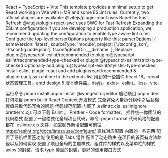 React + TypeScript + Vite
This template provides a minimal setup to get React working in Vite with HMR and some ESLint rules.
Currently, two official plugins are available:
@vitejs/plugin-react uses Babel for Fast Refresh
@vitejs/plugin-react-swc uses SWC for Fast Refresh
Expanding the ESLint configuration
If you are developing a production application, we recommend updating the configuration to enable type aware lint rules:
Configure the top-level parserOptions property like this:
   parserOptions: {
    ecmaVersion: 'latest',
    sourceType: 'module',
    project: ['./tsconfig.json', './tsconfig.node.json'],
    tsconfigRootDir: __dirname,
   },
Replace plugin:@typescript-eslint/recommended to plugin:@typescript-eslint/recommended-type-checked or plugin:@typescript-eslint/strict-type-checked
Optionally add plugin:@typescript-eslint/stylistic-type-checked
Install eslint-plugin-react and add plugin:react/recommended & plugin:react/jsx-runtime to the extends list
用到的一些插件
React 18。recoil 状态管理工具。antd design 5 版本组件库。dayjs。axios。eslint。less。vite。

运行命令
pnpm install
pnpm install @wangeditor/editor
启动项目 pnpm dev
打包项目 pnpm build
React Context 开发模式 完全避免大量拆分组件之后互相传值导致代码冗余的问题
代码规范配置
内置了 .eslintrc.cjs .eslintignore prettierrc.cjs
可以下载 Eslint 。 Prettier - Code formatter。 插件统一你团队的代码格式
配置了一键格式化全局项目代码，命令: pnpm format
代码风格的配置都在 .eslintrc.cjs 文件，如需额外新增配置可前往 https://eslint.org/docs/latest/use/configure/ 查找对应配置
内置的一些东西
配置了导航栏页签功能 使用的是 Tabs 组件
配置了动态路由 在项目的首页有方法路径以及如何实现
配置了项目全局的主题样式，组件库的样式以及菜单栏的样式
axios 的封装，请求 type 类型的封装，更好的调用接口方式